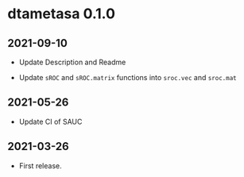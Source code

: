 # dtametasa 0.1.0

## 2021-09-10

- Update Description and Readme

- Update `sROC` and `sROC.matrix` functions into `sroc.vec` and `sroc.mat`
## 2021-05-26

- Update CI of SAUC

## 2021-03-26

- First release.
